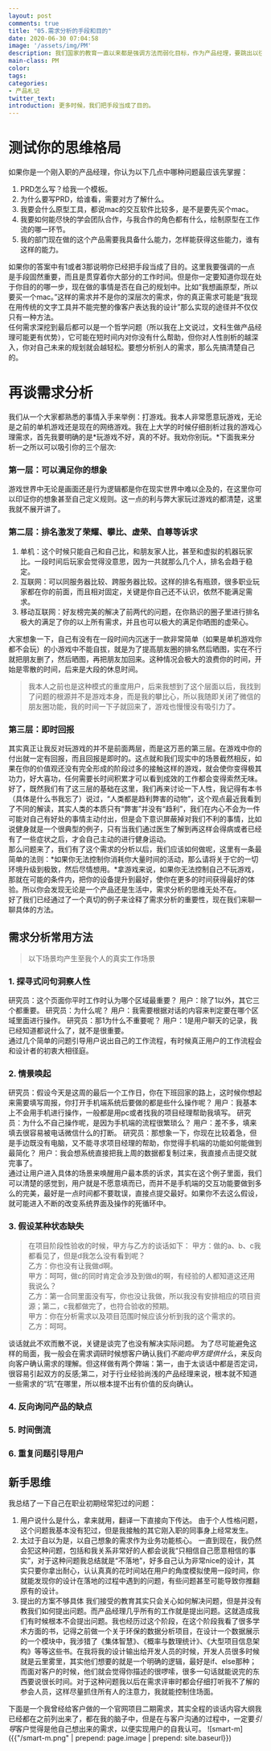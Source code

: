 ```yaml
---
layout: post
comments: true
title: "05.需求分析的手段和目的"
date: 2020-06-30 07:04:58
image: '/assets/img/PM'
description: 我们国家的教育一直以来都是强调方法而弱化目标，作为产品经理，要跳出以往的教育模式，时刻反思自己做每一件事的目的。
main-class: PM
color:
tags:
categories:
- 产品札记
twitter_text:
introduction: 更多时候，我们把手段当成了目的。
---
```



# 测试你的思维格局
如果你是一个刚入职的产品经理，你认为以下几点中哪种问题最应该先掌握：
1. PRD怎么写？给我一个模板。
2. 为什么要写PRD，给谁看，需要对方了解什么。
3. 我要会什么原型工具，都说mac的交互软件比较多，是不是要先买个mac。
4. 我要如何能尽快的学会团队合作，与我合作的角色都有什么，绘制原型在工作流的哪一环节。
5. 我的部门现在做的这个产品需要我具备什么能力，怎样能获得这些能力，谁有这样的能力。

如果你的答案中有1或者3那说明你已经把手段当成了目的。这里我要强调的一点是手段固然重要，而且是贯穿着你大部分的工作时间。但是你一定要知道你现在处于你目的的哪一步，现在做的事情是否在自己的规划中。比如“我想画原型，所以要买一个mac。”这样的需求并不是你的深层次的需求，你的真正需求可能是“我现在用传统的文字工具并不能完整的像客户表达我的设计”那么实现的途径并不仅仅只有一种方法。  
任何需求深挖到最后都可以是一个哲学问题（所以我在上文说过，文科生做产品经理可能更有优势），它可能在短时间内对你没有什么帮助，但你对人性剖析的越深入，你对自己未来的规划就会越轻松。要想分析别人的需求，那么先搞清楚自己的。

# 再谈需求分析
我们从一个大家都熟悉的事情入手来举例：打游戏。我本人非常愿意玩游戏，无论是之前的单机游戏还是现在的网络游戏。我在上大学的时候仔细剖析过我的游戏心理需求，首先我要明确的是*玩游戏不好，真的不好。我劝你别玩。*下面我来分析一之所以可以吸引你的三个层次:
### 第一层：可以满足你的想象
游戏世界中无论是画面还是行为逻辑都是你在现实世界中难以企及的，在这里你可以印证你的想象甚至自己定义规则。这一点的利与弊大家玩过游戏的都清楚，这里我就不展开讲了。
### 第二层：排名激发了荣耀、攀比、虚荣、自尊等诉求
1. 单机：这个时候只能自己和自己比，和朋友家人比，甚至和虚拟的机器玩家比。一段时间后玩家会觉得没意思，因为一共就那么几个人，排名会趋于稳定。
2. 互联网：可以同服务器比较、跨服务器比较。这样的排名有瓶颈，很多职业玩家都在你的前面，而且相对固定，关键是你自己还不认识，依然不能满足需求。
3. 移动互联网：好友榜完美的解决了前两代的问题，在你熟识的圈子里进行排名极大的满足了你的以上所有需求，并且也可以极大的满足你晒图的虚荣心。  

大家想象一下，自己有没有在一段时间内沉迷于一款非常简单（如果是单机游戏你都不会玩）的小游戏中不能自拔，就是为了提高朋友圈的排名然后晒图，实在不行就把朋友删了，然后晒图，再把朋友加回来。这种情况会极大的浪费你的时间，开始是零散的时间，后来是大段的休息时间。
> 我本人之前也是这种模式的重度用户，后来我想到了这个层面以后，我找到了问题的根源并不是游戏本身，而是我的攀比心，所以我随即关闭了微信的朋友圈功能，我的时间一下子就回来了，游戏也慢慢没有吸引力了。  

### 第三层：即时回报
其实真正让我反对玩游戏的并不是前面两层，而是这万恶的第三层。在游戏中你的付出就一定有回报，而且回报是即时的。这点就和我们现实中的场景截然相反，如果在你的价值观还没有完全形成的阶段过多的接触这样的游戏，就会使你变得极其功力，好大喜功，任何需要长时间积累才可以看到成效的工作都会变得索然无味。  
好了，既然我们有了这三层的基础在这里，我们再来讨论一下人性，我记得有本书（具体是什么书我忘了）说过，“人类都是趋利弊害的动物”，这个观点最近我看到了不同的解读，其实人类的本质只有“弊害”并没有“趋利”，我们在内心不会为一件可能对自己有好处的事情主动付出，但是会下意识屏蔽掉对我们不利的事情，比如说健身就是一个很典型的例子，只有当我们通过医生了解到再这样会得病或者已经有了一些症状之后，才会自己主动的进行健身运动。  
那么问题来了，我们有了这个需求的分析以后，我们应该如何做呢，这里有一条最简单的法则：*如果你无法控制你消耗你大量时间的活动，那么请将关于它的一切环境升级到极致，然后尽情想用。*拿游戏来说，如果你无法控制自己不玩游戏，那就在可能的条件内，把你的设备提升到最好，使你在更多的时间获得最好的体验。所以你会发现无论是一个产品还是生活中，需求分析的思维无处不在。  
好了我们已经通过了一个真切的例子来诠释了需求分析的重要性，现在我们来聊一聊具体的方法。
## 需求分析常用方法
> 以下场景均产生至我个人的真实工作场景  

### 1. 探寻式问句洞察人性  
研究员：这个页面你平时工作时认为哪个区域最重要？
用户：除了1以外，其它三个都重要。
研究员：为什么呢？
用户：我需要根据对话的内容来判定要在哪个区域里面进行操作。
研究员：那1为什么不重要呢？
用户：1是用户聊天的记录，我已经知道都说什么了，就不是很重要。  
通过几个简单的问题引导用户说出自己的工作流程，有时候真正用户的工作流程会和设计者的初衷大相径庭。  
### 2. 情景唤起
研究员：假设今天是这周的最后一个工作日，你在下班回家的路上，这时候你想起来需要填写周报，你打开手机端系统后要做的都是些什么操作呢？
用户：我基本上不会用手机进行操作，一般都是用pc或者找我的项目经理帮助我填写。
研究员：为什么不自己操作呢，是因为手机端的流程很繁琐么？
用户：差不多，填来填去很容易被电话微信什么的打断。
研究员：那想象一下，你现在比较着急，但是手边既没有电脑，又不能寻求项目经理的帮助，你觉得手机端的功能如何能做到最简化？
用户：我会想系统直接把我上周的数据都复制过来，我直接点击提交就完事了。  
通过让用户进入具体的场景来唤醒用户最本质的诉求，其实在这个例子里面，我们可以清楚的感觉到，用户就是不愿意填而已，而并不是手机端的交互功能要做到多么的完美，最好是一点时间都不要耽误，直接点提交最好。如果你不去这么假设，就可能进入不断的改变系统界面及操作的死循环中。  
### 3. 假设某种状态缺失  
> 在项目阶段性验收的时候，甲方与乙方的谈话如下：
甲方：做的a、b、c我都看见了，但是d我怎么没有看到呢？  
乙方：你也没有让我做d啊。  
甲方：呵呵，做c的同时肯定会涉及到做d的啊，有经验的人都知道这还用我说么？  
乙方：第一合同里面没有写，你也没让我做，所以我没有安排相应的项目资源；第二，c我都做完了，也符合验收的预期。  
甲方：你在分析需求以及项目范围时候应该分析到我的这个需求的。  
乙方：呵呵。  

谈话就此不欢而散不说，关键是谈完了也没有解决实际问题。
为了尽可能避免这样的局面，我一般会在需求调研时候想客户确认我们*不能向甲方提供什么*，来反向向客户确认需求的理解。但这样做有两个弊端：第一，由于太谈话中都是否定词，很容易引起双方的反感;第二，对于行业经验尚浅的产品经理来说，根本就不知道一些需求的“坑”在哪里，所以根本提不出有价值的反向确认。

### 4. 反向询问产品的缺点
### 5. 时间倒流
### 6. 重复问题引导用户

## 新手思维
我总结了一下自己在职业初期经常犯过的问题： 
1. 用户说什么是什么，拿来就用，翻译一下直接向下传达。
由于个人性格问题，这个问题我基本没有犯过，但是我接触的其它刚入职的同事身上经常发生。
2. 太过于自以为是，以自己想象的需求作为业务功能核心。
一直到现在，我仍然会犯这种问题，包括和我关系非常好的人都会说我“只相信自己愿意相信的事实”，对于这种问题我总结就是“不落地”，好多自己认为非常nice的设计，其实只要你拿出耐心，认认真真的花时间站在用户的角度模拟使用一段时间，你就能发现你的设计在落地的过程中遇到的问题，有些问题甚至可能导致你推翻原有的设计。
3. 提出的方案不够具体
我们接受的教育其实只会关心如何解决问题，但是并没有教我们如何提出问题。而产品经理几乎所有的工作就是提出问题。这就造成我们有时候根本不会提出问题。我也经历过这个阶段，在这个阶段我看了很多学术方面的书，记得之前做一个关于环保的数据分析项目，在设计一个数据展示的一个模块中，我涉猎了《集体智慧》、《概率与数理统计》、《大型项目信息架构》等等这些书。在我将我的设计输出给开发人员的时候，开发人员很多时候就是云里雾里，其实他们想要的就是一个明确的逻辑，最好是if、else那种；而面对客户的时候，他们就会觉得你描述的很啰嗦，很多一句话就能说完的东西要说很长时间。对于这种问题我以后在需求评审时都会仔细打听我不了解的参会人员，这样尽量抓住所有人的注意力，我就能控制住场面。  

下面是一个我曾经给客户做的一个官网项目二期需求，其实全程的谈话内容大纲我已经都在之前列出来了，都在我的脑子中，但是在与客户沟通的过程中，一定要*引导*客户觉得是他自己想出来的需求，以便实现用户的自我认可。
![smart-m]({{"/smart-m.png" | prepend: page.image | prepend: site.baseurl}})











